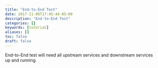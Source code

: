 ```yaml
---
title: "End-to-End Test"
date: 2017-11-06T17:45:44-05:00
description: "End-to-End Test"
categories: []
keywords: [tutorial]
aliases: []
toc: false
draft: false
---
```


End-to-End test will need all upstream services and downstream services up and running. 